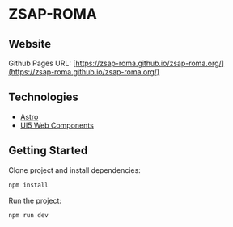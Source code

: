 # ZSAP-ROMA

## Website

Github Pages URL: [https://zsap-roma.github.io/zsap-roma.org/](https://zsap-roma.github.io/zsap-roma.org/)

## Technologies

- [Astro](https://astro.build/)
- [UI5 Web Components](https://sap.github.io/ui5-webcomponents/)

## Getting Started

Clone project and install dependencies:

```bash
npm install
```

Run the project:

```bash
npm run dev
```